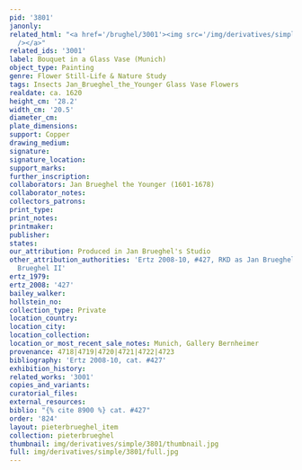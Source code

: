 ```yaml
---
pid: '3801'
janonly: 
related_html: "<a href='/brughel/3001'><img src='/img/derivatives/simple/3001/thumbnail.jpg'
  /></a>"
related_ids: '3001'
label: Bouquet in a Glass Vase (Munich)
object_type: Painting
genre: Flower Still-Life & Nature Study
tags: Insects Jan_Brueghel_the_Younger Glass Vase Flowers
realdate: ca. 1620
height_cm: '28.2'
width_cm: '20.5'
diameter_cm: 
plate_dimensions: 
support: Copper
drawing_medium: 
signature: 
signature_location: 
support_marks: 
further_inscription: 
collaborators: Jan Brueghel the Younger (1601-1678)
collaborator_notes: 
collectors_patrons: 
print_type: 
print_notes: 
printmaker: 
publisher: 
states: 
our_attribution: Produced in Jan Brueghel's Studio
other_attribution_authorities: 'Ertz 2008-10, #427, RKD as Jan Brueghel I and Jan
  Brueghel II'
ertz_1979: 
ertz_2008: '427'
bailey_walker: 
hollstein_no: 
collection_type: Private
location_country: 
location_city: 
location_collection: 
location_or_most_recent_sale_notes: Munich, Gallery Bernheimer
provenance: 4718|4719|4720|4721|4722|4723
bibliography: 'Ertz 2008-10, cat. #427'
exhibition_history: 
related_works: '3001'
copies_and_variants: 
curatorial_files: 
external_resources: 
biblio: "{% cite 8900 %} cat. #427"
order: '824'
layout: pieterbrueghel_item
collection: pieterbrueghel
thumbnail: img/derivatives/simple/3801/thumbnail.jpg
full: img/derivatives/simple/3801/full.jpg
---
```

